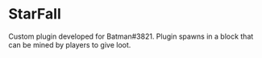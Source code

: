 # StarFall
Custom plugin developed for Batman#3821. Plugin spawns in a block that can be mined by players to give loot.

